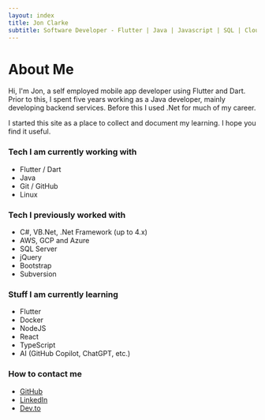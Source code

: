 ```yaml
---
layout: index
title: Jon Clarke
subtitle: Software Developer - Flutter | Java | Javascript | SQL | Cloud
---
```


# About Me

Hi, I'm Jon, a self employed mobile app developer using Flutter and Dart. Prior to this, I spent five years working as a Java developer, mainly developing backend services. Before this I used .Net for much of my career.

I started this site as a place to collect and document my learning. I hope you find it useful.

### Tech I am currently working with

- Flutter / Dart
- Java
- Git / GitHub
- Linux

### Tech I previously worked with

- C#, VB.Net, .Net Framework (up to 4.x)
- AWS, GCP and Azure
- SQL Server
- jQuery
- Bootstrap
- Subversion


### Stuff I am currently learning

- Flutter
- Docker
- NodeJS
- React
- TypeScript
- AI (GitHub Copilot, ChatGPT, etc.)

### How to contact me

- [GitHub](https://www.github.com/zjcz)
- [LinkedIn](https://linkedin.com/in/jon-clarke-leeds)
- [Dev.to](https://dev.to/zjcz)